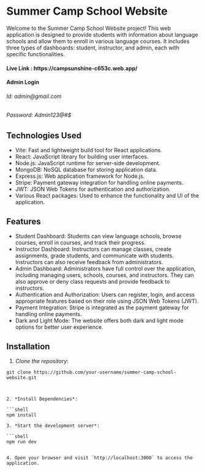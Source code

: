 # Summer Camp School Website

Welcome to the Summer Camp School Website project! This web application is designed to provide students with information about language schools and allow them to enroll in various language courses. It includes three types of dashboards: student, instructor, and admin, each with specific functionalities.

<h4>Live Link : https://campsunshine-c653c.web.app/ </h4>
<h4>Admin Login</h4>
<h6>Id: admin@gmail.com</h6>
<h6>Password: Admin123@#$</h6>

## Technologies Used

- Vite: Fast and lightweight build tool for React applications.
- React: JavaScript library for building user interfaces.
- Node.js: JavaScript runtime for server-side development.
- MongoDB: NoSQL database for storing application data.
- Express.js: Web application framework for Node.js.
- Stripe: Payment gateway integration for handling online payments.
- JWT: JSON Web Tokens for authentication and authorization.
- Various React packages: Used to enhance the functionality and UI of the application.

## Features

- Student Dashboard: Students can view language schools, browse courses, enroll in courses, and track their progress.
- Instructor Dashboard: Instructors can manage classes, create assignments, grade students, and communicate with students. Instructors can also receive feedback from administrators.
- Admin Dashboard: Administrators have full control over the application, including managing users, schools, courses, and instructors. They can also approve or deny class requests and provide feedback to instructors.
- Authentication and Authorization: Users can register, login, and access appropriate features based on their role using JSON Web Tokens (JWT).
- Payment Integration: Stripe is integrated as the payment gateway for handling online payments.
- Dark and Light Mode: The website offers both dark and light mode options for better user experience.

## Installation

1. _Clone the repository_:

````shell
git clone https://github.com/your-username/summer-camp-school-website.git



2. *Install Dependencies*:

```shell
npm install

3. *Start the development server*:

```shell
npm run dev


4. Open your browser and visit `http://localhost:3000` to access the application.

````
